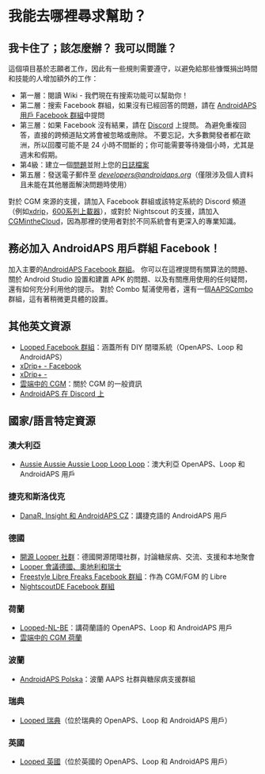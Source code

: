 # 我能去哪裡尋求幫助？

## 我卡住了；該怎麼辦？ 我可以問誰？

這個項目基於志願者工作，因此有一些規則需要遵守，以避免給那些慷慨捐出時間和技能的人增加額外的工作：

* 第一層：閱讀 Wiki - 我們現在有搜索功能可以幫助你！
* 第二層：搜索 Facebook 群組，如果沒有已經回答的問題，請在 [AndroidAPS 用戶 Facebook 群組](https://www.facebook.com/groups/1900195340201874/)中提問
* 第三層：如果 Facebook 沒有結果，請在 [Discord](https://discord.gg/4fQUWHZ4Mw) 上提問。 為避免重複回答，直接的跨頻道貼文將會被忽略或刪除。 不要忘記，大多數開發者都在歐洲，所以回覆可能不是 24 小時不間斷的；你可能需要等待幾個小時，尤其是週末和假期。
* 第4級：建立一個[問題](https://github.com/nightscout/AndroidAPS/issues)並附上您的[日誌檔案](../GettingHelp/AccessingLogFiles.md)
* 第五層：發送電子郵件至 *developers@androidaps.org*（僅限涉及個人資料且未能在其他層面解決問題時使用）

對於 CGM 來源的支援，請加入 Facebook 群組或該特定系統的 Discord 頻道（例如[xdrip](https://www.facebook.com/groups/xDripG5/)，[600系列上載器](https://www.facebook.com/groups/NightscoutForMedtronic/)），或對於 Nightscout 的支援，請加入[CGMintheCloud](https://www.facebook.com/groups/cgminthecloud/)，因為那裡的使用者對於不同系統會有更深入的專業知識。

## 務必加入 AndroidAPS 用戶群組 Facebook！

加入主要的[AndroidAPS Facebook 群組](https://www.facebook.com/groups/1900195340201874/)。 你可以在這裡提問有關算法的問題、關於 Android Studio 設置和建置 APK 的問題、以及有關應用使用的任何疑問，還有如何充分利用他的提示。 對於 Combo 幫浦使用者，還有一個[AAPSCombo](https://www.facebook.com/groups/127507891261169/)群組，這有著稍微更具體的設置。

## 其他英文資源

* [Looped Facebook 群組](https://www.facebook.com/groups/TheLoopedGroup)：涵蓋所有 DIY 閉環系統（OpenAPS、Loop 和 AndroidAPS）
* [xDrip+ - Facebook](https://www.facebook.com/groups/xDripG5/)
* [xDrip+ - ](https://xdrip.readthedocs.io/en/latest/)
* [雲端中的 CGM](https://www.facebook.com/groups/cgminthecloud/)：關於 CGM 的一般資訊
* [AndroidAPS 在 Discord 上](https://discord.gg/4fQUWHZ4Mw)

## 國家/語言特定資源

### 澳大利亞

* [Aussie Aussie Aussie Loop Loop Loop](https://www.facebook.com/groups/AussieLooping/)：澳大利亞 OpenAPS、Loop 和 AndroidAPS 用戶

### 捷克和斯洛伐克

* [DanaR, Insight 和 AndroidAPS CZ](https://www.facebook.com/groups/AndroidAPSCZ/)：講捷克語的 AndroidAPS 用戶

### 德國

* [開源 Looper 社群](https://de.loopercommunity.org/)：德國開源閉環社群，討論糖尿病、交流、支援和本地聚會
* [Looper 會議德國、奧地利和瑞士](https://de.loopercommunity.org/c/veranstaltungen/l/calendar)
* [Freestyle Libre Freaks Facebook 群組](https://www.facebook.com/groups/FreestyleLibreFreaks/)：作為 CGM/FGM 的 Libre
* [NightscoutDE Facebook 群組](https://www.facebook.com/groups/nightscoutDE/)

### 荷蘭

* [Looped-NL-BE](https://www.facebook.com/groups/117102135652893)：講荷蘭語的 OpenAPS、Loop 和 AndroidAPS 用戶
* [雲端中的 CGM 荷蘭](https://www.facebook.com/groups/1764754560436596)

### 波蘭

* [AndroidAPS Polska](https://www.facebook.com/groups/aapspl)：波蘭 AAPS 社群與糖尿病支援群組

### 瑞典

* [Looped 瑞典](https://www.facebook.com/groups/661514380864081/)（位於瑞典的 OpenAPS、Loop 和 AndroidAPS 用戶）

### 英國

* [Looped 英國](https://www.facebook.com/groups/LoopedUK/)（位於英國的 OpenAPS、Loop 和 AndroidAPS 用戶）